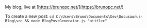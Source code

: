 My blog, live at [https://brunopc.net/](https://brunopc.net/)

To create a new post: `cd C:\Users\Bruno\Documents\Dev\Docusaurus-Blog\src && node BlogPostGenerator.js "<title>"`